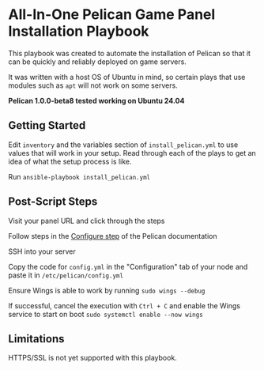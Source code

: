 # All-In-One Pelican Game Panel Installation Playbook

This playbook was created to automate the installation of Pelican so that it can be quickly and reliably deployed on game servers.

 It was written with a host OS of Ubuntu in mind, so certain plays that use modules such as `apt` will not work on some servers.

**Pelican 1.0.0-beta8 tested working on Ubuntu 24.04**

## Getting Started

Edit `inventory` and the variables section of `install_pelican.yml` to use values that will work in your setup.
Read through each of the plays to get an idea of what the setup process is like.

Run `ansible-playbook install_pelican.yml`

## Post-Script Steps

Visit your panel URL and click through the steps

Follow steps in the [Configure step](https://pelican.dev/docs/wings/install#configure) of the Pelican documentation

SSH into your server

Copy the code for `config.yml` in the "Configuration" tab of your node and paste it in `/etc/pelican/config.yml`

Ensure Wings is able to work by running `sudo wings --debug`

If successful, cancel the execution with `Ctrl + C` and enable the Wings service to start on boot `sudo systemctl enable --now wings`

## Limitations

HTTPS/SSL is not yet supported with this playbook.